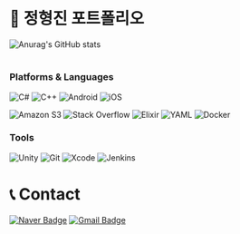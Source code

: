 # 📜 정형진 포트폴리오

![Anurag's GitHub stats](https://github-readme-stats.vercel.app/api?username=Cloud-Jin&show_icons=true&theme=synthwave)
#
### Platforms & Languages
![C#](https://img.shields.io/badge/c%23-%23239120.svg?style=for-the-badge&logo=csharp&logoColor=white)
![C++](https://img.shields.io/badge/c++-%2300599C.svg?style=for-the-badge&logo=c%2B%2B&logoColor=white)
![Android](https://img.shields.io/badge/Android-3DDC84?style=for-the-badge&logo=android&logoColor=white)
![iOS](https://img.shields.io/badge/iOS-000000?style=for-the-badge&logo=ios&logoColor=white)

![Amazon S3](https://img.shields.io/badge/Amazon%20S3-FF9900?style=for-the-badge&logo=amazons3&logoColor=white)
![Stack Overflow](https://img.shields.io/badge/-Stackoverflow-FE7A16?style=for-the-badge&logo=stack-overflow&logoColor=white)
![Elixir](https://img.shields.io/badge/elixir-%234B275F.svg?style=for-the-badge&logo=elixir&logoColor=white)
![YAML](https://img.shields.io/badge/yaml-%23ffffff.svg?style=for-the-badge&logo=yaml&logoColor=151515)
![Docker](https://img.shields.io/badge/docker-%230db7ed.svg?style=for-the-badge&logo=docker&logoColor=white)
### Tools
![Unity](https://img.shields.io/badge/unity-%23000000.svg?style=for-the-badge&logo=unity&logoColor=white)
![Git](https://img.shields.io/badge/git-%23F05033.svg?style=for-the-badge&logo=git&logoColor=white)
![Xcode](https://img.shields.io/badge/Xcode-007ACC?style=for-the-badge&logo=Xcode&logoColor=white)
![Jenkins](https://img.shields.io/badge/jenkins-%232C5263.svg?style=for-the-badge&logo=jenkins&logoColor=white)

# 📞 Contact
[![Naver Badge](https://img.shields.io/badge/Naver-03C75A?style=flat-square&logo=Naver&logoColor=white&link=https://blog.naver.com/eldk412)](https://blog.naver.com/eldk412)
[![Gmail Badge](https://img.shields.io/badge/Gmail-d14836?style=flat-square&logo=Gmail&logoColor=white&link=mailto:rki8326@gmail.com)](mailto:rki8326@gmail.com)
